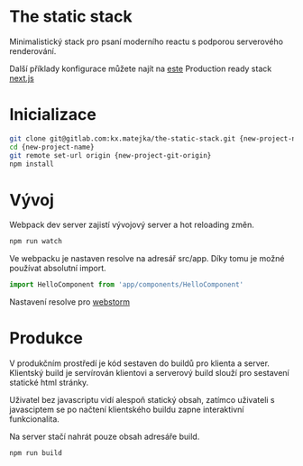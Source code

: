 The static stack
================

Minimalistický stack pro psaní moderního reactu s podporou serverového renderování.

Další příklady konfigurace můžete najít na [este](https://github.com/este/este)
Production ready stack [next.js](https://github.com/zeit/next.js)

# Inicializace

```sh
git clone git@gitlab.com:kx.matejka/the-static-stack.git {new-project-name}
cd {new-project-name}
git remote set-url origin {new-project-git-origin}
npm install
```

# Vývoj

Webpack dev server zajistí vývojový server a hot reloading změn.

```sh
npm run watch
```

Ve webpacku je nastaven resolve na adresář src/app. Díky tomu je možné používat absolutní import.

```js
import HelloComponent from 'app/components/HelloComponent'
```

Nastavení resolve pro [webstorm](https://blog.jetbrains.com/webstorm/2017/06/webstorm-2017-2-eap-172-2827/)

# Produkce

V produkčním prostředí je kód sestaven do buildů pro klienta a server. Klientský build je servírován klientovi a serverový build slouží pro sestavení statické html stránky. 

Uživatel bez javascriptu vidí alespoň statický obsah, zatímco uživateli s javasciptem se po načtení klientského buildu zapne interaktivní funkcionalita.

Na server stačí nahrát pouze obsah adresáře build.

```sh
npm run build
```
